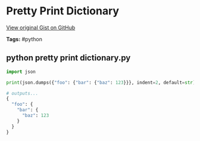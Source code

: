 # Pretty Print Dictionary 

[View original Gist on GitHub](https://gist.github.com/Integralist/4493c6f895c6771b13d0324949c08977)

**Tags:** #python

## python pretty print dictionary.py

```python
import json

print(json.dumps({"foo": {"bar": {"baz": 123}}}, indent=2, default=str))

# outputs...
{
  "foo": {
    "bar": {
      "baz": 123
    }
  }
}
```

